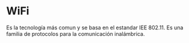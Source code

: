 # WiFi
Es la tecnología más comun y se basa en el estandar IEE 802.11. Es una familia de protocolos para la comunicación inalámbrica. 

